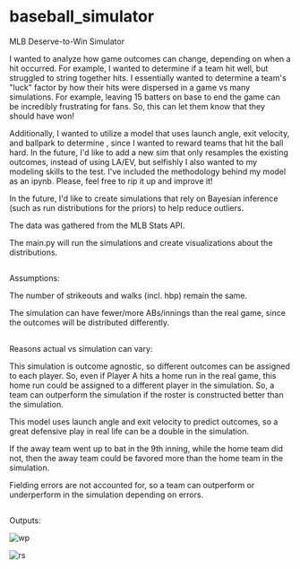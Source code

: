# baseball_simulator
MLB Deserve-to-Win Simulator

I wanted to analyze how game outcomes can change, depending on when a hit occurred. For example, I wanted to determine if a team hit well, but struggled to string together hits. I essentially wanted to determine a team's "luck" factor by how their hits were dispersed in a game vs many simulations. For example, leaving 15 batters on base to end the game can be incredibly frustrating for fans. So, this can let them know that they should have won!

Additionally, I wanted to utilize a model that uses launch angle, exit velocity, and ballpark to determine , since I wanted to reward teams that hit the ball hard. In the future, I'd like to add a new sim that only resamples the existing outcomes, instead of using LA/EV, but selfishly I also wanted to my modeling skills to the test. I've included the methodology behind my model as an ipynb. Please, feel free to rip it up and improve it!

In the future, I'd like to create simulations that rely on Bayesian inference (such as run distributions for the priors) to help reduce outliers.

The data was gathered from the MLB Stats API.

The main.py will run the simulations and create visualizations about the distributions.
##
Assumptions:

The number of strikeouts and walks (incl. hbp) remain the same.

The simulation can have fewer/more ABs/innings than the real game, since the outcomes will be distributed differently.
##
Reasons actual vs simulation can vary:

This simulation is outcome agnostic, so different outcomes can be assigned to each player. So, even if Player A hits a home run in the real game, this home run could be assigned to a different player in the simulation. So, a team can outperform the simulation if the roster is constructed better than the simulation.

This model uses launch angle and exit velocity to predict outcomes, so a great defensive play in real life can be a double in the simulation.

If the away team went up to bat in the 9th inning, while the home team did not, then the away team could be favored more than the home team in the simulation.

Fielding errors are not accounted for, so a team can outperform or underperform in the simulation depending on errors.

##
Outputs:

![wp](https://github.com/dgrifka/baseball_game_simulator/assets/65031380/4178b2b6-918a-4abd-860b-26741f381c8c)

![rs](https://github.com/dgrifka/baseball_game_simulator/assets/65031380/48ea9da2-2597-4c7c-88ca-c5c02b0808cf)
